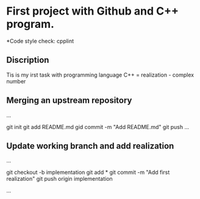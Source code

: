 # First project with Github and C++ program.

*Code style check: cpplint

## Discription

Tis is my irst task with programming language C++ = realization - complex number

## Merging an upstream repository
...

  git init
  git add README.md
  gid commit -m "Add README.md"
  git push
...
## Update working branch and add realization
...


  git checkout -b implementation
  git add *
  git commit -m "Add first realization"
  git push origin implementation

...